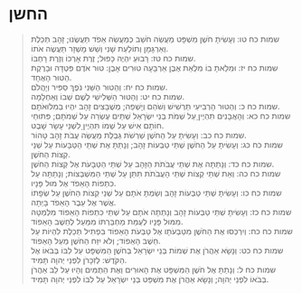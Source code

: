 # החשן

> שמות כח טו: וְעָשִׂיתָ חֹשֶׁן מִשְׁפָּט מַעֲשֵׂה חֹשֵׁב כְּמַעֲשֵׂה אֵפֹד תַּעֲשֶׂנּוּ; זָהָב תְּכֵלֶת וְאַרְגָּמָן וְתוֹלַעַת שָׁנִי וְשֵׁשׁ מָשְׁזָר תַּעֲשֶׂה אֹתוֹ.  
> שמות כח טז: רָבוּעַ יִהְיֶה כָּפוּל; זֶרֶת אָרְכּוֹ וְזֶרֶת רָחְבּוֹ.  
> שמות כח יז: וּמִלֵּאתָ בוֹ מִלֻּאַת אֶבֶן אַרְבָּעָה טוּרִים אָבֶן:  טוּר אֹדֶם פִּטְדָה וּבָרֶקֶת הַטּוּר הָאֶחָד.  
> שמות כח יח: וְהַטּוּר הַשֵּׁנִי נֹפֶךְ סַפִּיר וְיָהֲלֹם.  
> שמות כח יט: וְהַטּוּר הַשְּׁלִישִׁי לֶשֶׁם שְׁבוֹ וְאַחְלָמָה.  
> שמות כח כ: וְהַטּוּר הָרְבִיעִי תַּרְשִׁישׁ וְשֹׁהַם וְיָשְׁפֵה; מְשֻׁבָּצִים זָהָב יִהְיוּ בְּמִלּוּאֹתָם.  
> שמות כח כא: וְהָאֲבָנִים תִּהְיֶיןָ עַל שְׁמֹת בְּנֵי יִשְׂרָאֵל שְׁתֵּים עֶשְׂרֵה עַל שְׁמֹתָם; פִּתּוּחֵי חוֹתָם אִישׁ עַל שְׁמוֹ תִּהְיֶיןָ לִשְׁנֵי עָשָׂר שָׁבֶט.  
> שמות כח כב: וְעָשִׂיתָ עַל הַחֹשֶׁן שַׁרְשֹׁת גַּבְלֻת מַעֲשֵׂה עֲבֹת זָהָב טָהוֹר.  
> שמות כח כג: וְעָשִׂיתָ עַל הַחֹשֶׁן שְׁתֵּי טַבְּעוֹת זָהָב; וְנָתַתָּ אֶת שְׁתֵּי הַטַּבָּעוֹת עַל שְׁנֵי קְצוֹת הַחֹשֶׁן.  
> שמות כח כד: וְנָתַתָּה אֶת שְׁתֵּי עֲבֹתֹת הַזָּהָב עַל שְׁתֵּי הַטַּבָּעֹת אֶל קְצוֹת הַחֹשֶׁן.  
> שמות כח כה: וְאֵת שְׁתֵּי קְצוֹת שְׁתֵּי הָעֲבֹתֹת תִּתֵּן עַל שְׁתֵּי הַמִּשְׁבְּצוֹת; וְנָתַתָּה עַל כִּתְפוֹת הָאֵפֹד אֶל מוּל פָּנָיו.  
> שמות כח כו: וְעָשִׂיתָ שְׁתֵּי טַבְּעוֹת זָהָב וְשַׂמְתָּ אֹתָם עַל שְׁנֵי קְצוֹת הַחֹשֶׁן עַל שְׂפָתוֹ אֲשֶׁר אֶל עֵבֶר הָאֵפֹד בָּיְתָה.  
> שמות כח כז: וְעָשִׂיתָ שְׁתֵּי טַבְּעוֹת זָהָב וְנָתַתָּה אֹתָם עַל שְׁתֵּי כִתְפוֹת הָאֵפוֹד מִלְּמַטָּה מִמּוּל פָּנָיו לְעֻמַּת מַחְבַּרְתּוֹ מִמַּעַל לְחֵשֶׁב הָאֵפוֹד.  
> שמות כח כח: וְיִרְכְּסוּ אֶת הַחֹשֶׁן מִטַּבְּעֹתָו אֶל טַבְּעֹת הָאֵפוֹד בִּפְתִיל תְּכֵלֶת לִהְיוֹת עַל חֵשֶׁב הָאֵפוֹד; וְלֹא יִזַּח הַחֹשֶׁן מֵעַל הָאֵפוֹד.  
> שמות כח כט: וְנָשָׂא אַהֲרֹן אֶת שְׁמוֹת בְּנֵי יִשְׂרָאֵל בְּחֹשֶׁן הַמִּשְׁפָּט עַל לִבּוֹ בְּבֹאוֹ אֶל הַקֹּדֶשׁ:  לְזִכָּרֹן לִפְנֵי יְהוָה תָּמִיד.  
> שמות כח ל: וְנָתַתָּ אֶל חֹשֶׁן הַמִּשְׁפָּט אֶת הָאוּרִים וְאֶת הַתֻּמִּים וְהָיוּ עַל לֵב אַהֲרֹן בְּבֹאוֹ לִפְנֵי יְהוָה; וְנָשָׂא אַהֲרֹן אֶת מִשְׁפַּט בְּנֵי יִשְׂרָאֵל עַל לִבּוֹ לִפְנֵי יְהוָה תָּמִיד.   
 

